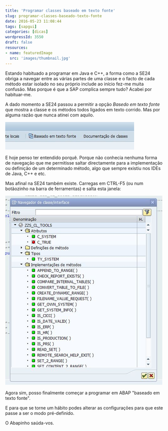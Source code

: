 ```yaml
---
title: 'Programar classes baseado em texto fonte'
slug: programar-classes-baseado-texto-fonte
date: 2016-05-23 11:08:44
tags: [sapgui]
categories: [dicas]
wordpressId: 3550
draft: false
resources:
- name: featuredImage
  src: 'images/thumbnail.jpg'
---
```

Estando habituado a programar em Java e C++, a forma como a SE24 obriga a navegar entre as várias partes de uma classe e o facto de cada método estar isolado no seu próprio include ao início fez-me muita confusão. Mas porque é que a SAP complica sempre tudo? Acabei por habituar-me.

A dado momento a SE24 passou a permitir a opção _Basedo em texto fonte_ que mostra a classe e os métodos todos ligados em texto corrido. Mas por alguma razão que nunca atinei com aquilo.

<!--more-->

[![baseado_em_texto_fonte][1]][1]

E hoje penso ter entendido porquê. Porque não conhecia nenhuma forma de navegação que me permitisse saltar directamente para a implementação ou definição de um determinado método, algo que sempre existiu nos IDEs de Java, C++ e etc.

Mas afinal na SE24 também existe. Carregas em CTRL-F5 (ou num botãozinho na barra de ferramentas) e salta esta janela:

[![navegador_de_classe][2]][2]

Agora sim, posso finalmente começar a programar em ABAP "baseado em texto fonte".

E para que se torne um hábito podes alterar as configurações para que este passe a ser o modo pré-definido.

O Abapinho saúda-vos.

   [1]: images/baseado_em_texto_fonte.jpg
   [2]: images/navegador_de_classe.jpg
